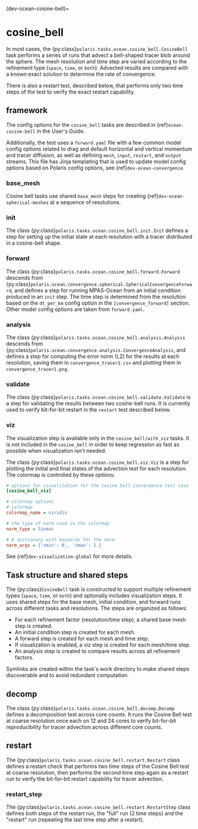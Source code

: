(dev-ocean-cosine-bell)=

# cosine_bell

In most cases, the {py:class}`polaris.tasks.ocean.cosine_bell.CosineBell`
task performs a series of runs that advect a bell-shaped tracer blob
around the sphere. The mesh resolution and time step are varied according to
the refinement type (`space`, `time`, or `both`). Advected results are compared
with a known exact solution to determine the rate of convergence.

There is also a restart test, described below, that performs only two time
steps of the test to verify the exact restart capability.

## framework

The config options for the `cosine_bell` tasks are described in
{ref}`ocean-cosine-bell` in the User's Guide.

Additionally, the test uses a `forward.yaml` file with a few common
model config options related to drag and default horizontal and
vertical momentum and tracer diffusion, as well as defining `mesh`, `input`,
`restart`, and `output` streams.  This file has Jinja templating that is
used to update model config options based on Polaris config options, see
{ref}`dev-ocean-convergence`.

### base_mesh

Cosine bell tasks use shared `base_mesh` steps for creating
{ref}`dev-ocean-spherical-meshes` at a sequence of resolutions.

### init

The class {py:class}`polaris.tasks.ocean.cosine_bell.init.Init`
defines a step for setting up the initial state at each resolution with a
tracer distributed in a cosine-bell shape.

### forward

The class {py:class}`polaris.tasks.ocean.cosine_bell.forward.Forward`
descends from {py:class}`polaris.ocean.convergence.spherical.SphericalConvergenceForward`,
and defines a step for running MPAS-Ocean from an initial condition produced in
an `init` step. The time step is determined from the resolution
based on the `dt_per_km` config option in the `[convergence_forward]`
section.  Other model config options are taken from `forward.yaml`.

### analysis

The class {py:class}`polaris.tasks.ocean.cosine_bell.analysis.Analysis`
descends from
{py:class}`polaris.ocean.convergence.analysis.ConvergenceAnalysis`,
and defines a step for computing the error norm (L2) for the results
at each resolution, saving them in `convergence_tracer1.csv` and plotting them
in `convergence_tracer1.png`.

### validate

The class {py:class}`polaris.tasks.ocean.cosine_bell.validate.Validate` is a
step for validating the results between two cosine-bell runs.  It is currently
used to verify bit-for-bit restart in the `restart` test described below.

### viz

The visualization step is available only in the `cosine_bell/with_viz`
tasks.  It is not included in the `cosine_bell` in order to keep regression
as fast as possible when visualization isn't needed.

The class {py:class}`polaris.tasks.ocean.cosine_bell.viz.Viz`
is a step for plotting the initial and final states of the advection test for
each resolution.  The colormap is controlled by these options:

```cfg
# options for visualization for the cosine bell convergence test case
[cosine_bell_viz]

# colormap options
# colormap
colormap_name = viridis

# the type of norm used in the colormap
norm_type = linear

# A dictionary with keywords for the norm
norm_args = {'vmin': 0., 'vmax': 1.}
```

See {ref}`dev-visualization-global` for more details.

## Task structure and shared steps

The {py:class}`CosineBell` task is constructed to support multiple refinement
types (`space`, `time`, or `both`) and optionally includes visualization steps.
It uses shared steps for the base mesh, initial condition, and forward runs
across different tasks and resolutions. The steps are organized as follows:

- For each refinement factor (resolution/time step), a shared base mesh step is created.
- An initial condition step is created for each mesh.
- A forward step is created for each mesh and time step.
- If visualization is enabled, a viz step is created for each mesh/time step.
- An analysis step is created to compare results across all refinement factors.

Symlinks are created within the task's work directory to make shared steps
discoverable and to avoid redundant computation.

## decomp

The class {py:class}`polaris.tasks.ocean.cosine_bell.decomp.Decomp` defines
a decomposition test across core counts.  It runs the Cosine Bell test at coarse
resolution once each on 12 and 24 cores to verify bit-for-bit reproducibility
for tracer advection across different core counts.

## restart

The {py:class}`polaris.tasks.ocean.cosine_bell.restart.Restart` class defines
a restart check that performs two time steps of the Cosine Bell test at coarse
resolution, then performs the second time step again as a restart run to
verify the bit-for-bit restart capability for tracer advection.

### restart_step

The {py:class}`polaris.tasks.ocean.cosine_bell.restart.RestartStep` class
defines both steps of the restart run, the "full" run (2 time steps) and the
"restart" run (repeating the last time step after a restart).

